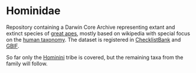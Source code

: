 # Hominidae

Repository containing a Darwin Core Archive representing extant and extinct species of [great apes](https://en.wikipedia.org/wiki/Hominidae), mostly based on wikipedia 
with special focus on the [human taxonomy](https://en.wikipedia.org/wiki/Human_taxonomy).
The dataset is registered in [ChecklistBank](https://www.checklistbank.org/dataset/147251) and [GBIF](https://www.gbif.org/dataset/7be186c4-5572-44e6-9f11-69ddbfd95078).

So far only the [Hominini](https://en.wikipedia.org/wiki/Hominini) tribe is covered, but the remaining taxa from the family will follow.
